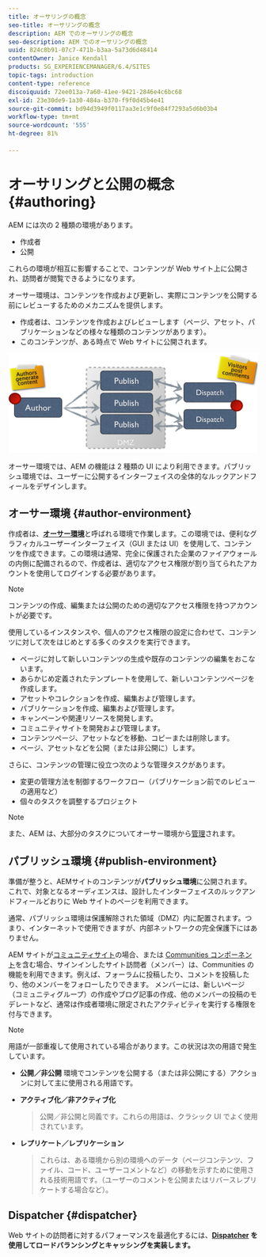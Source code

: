 ```yaml
---
title: オーサリングの概念
seo-title: オーサリングの概念
description: AEM でのオーサリングの概念
seo-description: AEM でのオーサリングの概念
uuid: 824c8b91-07c7-471b-b3aa-5a73d6d48414
contentOwner: Janice Kendall
products: SG_EXPERIENCEMANAGER/6.4/SITES
topic-tags: introduction
content-type: reference
discoiquuid: 72ee013a-7a60-41ee-9421-2846e4c6bc68
exl-id: 23e30de9-1a30-484a-b370-f9f0d45b4e41
source-git-commit: bd94d3949f0117aa3e1c9f0e84f7293a5d6b03b4
workflow-type: tm+mt
source-wordcount: '555'
ht-degree: 81%

---
```


# オーサリングと公開の概念{#authoring}

AEM には次の 2 種類の環境があります。

* 作成者
* 公開

これらの環境が相互に影響することで、コンテンツが Web サイト上に公開され、訪問者が閲覧できるようになります。

オーサー環境は、コンテンツを作成および更新し、実際にコンテンツを公開する前にレビューするためのメカニズムを提供します。

* 作成者は、コンテンツを作成およびレビューします（ページ、アセット、パブリケーションなどの様々な種類のコンテンツがあります）。
* このコンテンツが、ある時点で Web サイトに公開されます。

![chlimage_1-289](assets/chlimage_1-289.png)

オーサー環境では、AEM の機能は 2 種類の UI により利用できます。パブリッシュ環境では、ユーザーに公開するインターフェイスの全体的なルックアンドフィールをデザインします。

## オーサー環境 {#author-environment}

作成者は、**[オーサー環境](/help/sites-authoring/home.md)**&#x200B;と呼ばれる環境で作業します。この環境では、便利なグラフィカルユーザーインターフェイス（GUI または UI）を使用して、コンテンツを作成できます。この環境は通常、完全に保護された企業のファイアウォールの内側に配備されるので、作成者は、適切なアクセス権限が割り当てられたアカウントを使用してログインする必要があります。

>[!NOTE]
>
>コンテンツの作成、編集または公開のための適切なアクセス権限を持つアカウントが必要です。

使用しているインスタンスや、個人のアクセス権限の設定に合わせて、コンテンツに対して次をはじめとする多くのタスクを実行できます。

* ページに対して新しいコンテンツの生成や既存のコンテンツの編集をおこないます。
* あらかじめ定義されたテンプレートを使用して、新しいコンテンツページを作成します。
* アセットやコレクションを作成、編集および管理します。
* パブリケーションを作成、編集および管理します。
* キャンペーンや関連リソースを開発します。
* コミュニティサイトを開発および管理します。
* コンテンツページ、アセットなどを移動、コピーまたは削除します。
* ページ、アセットなどを公開（または非公開に）します。

さらに、コンテンツの管理に役立つ次のような管理タスクがあります。

* 変更の管理方法を制御するワークフロー（パブリケーション前でのレビューの適用など）
* 個々のタスクを調整するプロジェクト

>[!NOTE]
>
>また、AEM は、大部分のタスクについてオーサー環境から[管理](/help/sites-administering/home.md)されます。

## パブリッシュ環境 {#publish-environment}

準備が整うと、AEMサイトのコンテンツが&#x200B;**パブリッシュ環境**&#x200B;に公開されます。 これで、対象となるオーディエンスは、設計したインターフェイスのルックアンドフィールどおりに Web サイトのページを利用できます。

通常、パブリッシュ環境は保護解除された領域（DMZ）内に配置されます。つまり、インターネットで使用できますが、内部ネットワークの完全保護下にはありません。

AEM サイトが[コミュニティサイト](/help/communities/overview.md)の場合、または [Communities コンポーネント](/help/communities/author-communities.md)を含む場合、サインインしたサイト訪問者（メンバー）は、Communities の機能を利用できます。例えば、フォーラムに投稿したり、コメントを投稿したり、他のメンバーをフォローしたりできます。 メンバーには、新しいページ（コミュニティグループ）の作成やブログ記事の作成、他のメンバーの投稿のモデレートなど、通常は作成者環境に限定されたアクティビティを実行する権限を付与できます。

>[!NOTE]
>
>用語が一部重複して使用されている場合があります。この状況は次の用語で発生しています。
>
>* **公開／非公開**
   >  環境でコンテンツを公開する（または非公開にする）アクションに対して主に使用される用語です。
   >
   >
* **アクティブ化／非アクティブ化**
   >  公開／非公開と同義です。これらの用語は、クラシック UI でよく使用されています。
   >
   >
* **レプリケート／レプリケーション**
   >  これらは、ある環境から別の環境へのデータ（ページコンテンツ、ファイル、コード、ユーザーコメントなど）の移動を示すために使用される技術用語です。（ユーザーのコメントを公開またはリバースレプリケートする場合など）。
>



## Dispatcher {#dispatcher}

Web サイトの訪問者に対するパフォーマンスを最適化するには、**[Dispatcher](https://helpx.adobe.com/experience-manager/dispatcher/user-guide.html) を使用してロードバランシングとキャッシングを実装します。**
